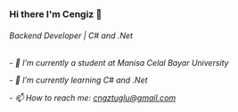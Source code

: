 ### Hi there I'm Cengiz 👋
###### Backend Developer | C# and .Net
*- 🔭 I’m currently a student  at Manisa Celal Bayar University*

*- 🌱 I’m currently learning C# and .Net*

*- 📫 How to reach me: cngztuglu@gmail.com*

<!--
**cengiztuglu/cengiztuglu** is a ✨ _special_ ✨ repository because its `README.md` (this file) appears on your GitHub profile.

Here are some ideas to get you started:



- 👯 I’m looking to collaborate on ...
- 🤔 I’m looking for help with ...
- 💬 Ask me about ...
- 📫 How to reach me: ...
- 😄 Pronouns: ...
- ⚡ Fun fact: ...
-->
